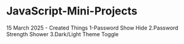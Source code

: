 ﻿# JavaScript-Mini-Projects
15 March 2025 - Created Things
  1-Password Show Hide
  2.Password Strength Shower
  3.Dark/Light Theme Toggle
